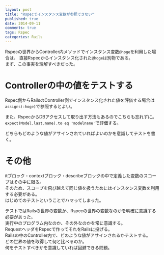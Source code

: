 ```yaml
---
layout: post
title: "Rspecでインスタンス変数が参照できない"
published: true
date: 2014-09-11
comments: true
tags: Rspec
categories: Rails
---
```


Rspecの世界からController内メソッドでインスタンス変数`@hoge`を利用した場合は、
直接Rspecからインスタンス化された`@hoge`は別物である。  
まず、この事実を理解すべきだった。

# Controllerの中の値をテストする
Rspec側からRailsのController側でインスタンス化された値を評価する場合は`assigns(:hoge)`で参照するとよい。  

また、RspecからDBアクセスして取り出す方法もあるのでこちらも忘れずに。  
`expect(Model.last.name).to eq 'modelname'`で評価する。  

どちらもどのような値がアサインされていればよいのかを意識してテストを書く。  

# その他
itブロック・contextブロック・describeブロックの中で定義した変数のスコープはその中に限る。  
そのため、スコープを飛び越えて同じ値を扱うためにはインスタンス変数を利用する必要がある。  
はじめてのテストということでハマってしまった。  

テストではRailsの世界の変数か、Rspecの世界の変数なのかを明確に意識する必要があった。  
実行中のプログラム内なのか、その外なのかを常に意識する。  
RequestヘッダをRspecで作ってそれをRailsに投げる。  
Railsの中のController内で、どのような値がアサインされるかテストする。  
どの世界の値を取得して何と比べるのか。  
何をテストすべきかを意識していれば回避できる問題。  

